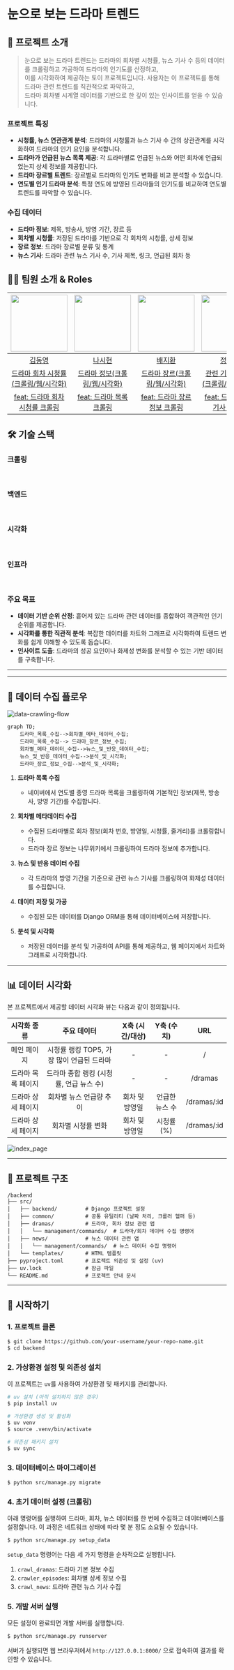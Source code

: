 # 눈으로 보는 드라마 트렌드

## 📖 프로젝트 소개

> 눈으로 보는 드라마 트렌드는 드라마의 회차별 시청률, 뉴스 기사 수 등의 데이터를 크롤링하고 가공하여 드라마의 인기도를 산정하고,  
> 이를 시각화하여 제공하는 토이 프로젝트입니다. 사용자는 이 프로젝트를 통해 드라마 관련 트렌드를 직관적으로 파악하고,    
> 드라마 회차별 시계열 데이터를 기반으로 한 깊이 있는 인사이트를 얻을 수 있습니다.

### 프로젝트 특징

- **시청률, 뉴스 연관관계 분석**: 드라마의 시청률과 뉴스 기사 수 간의 상관관계를 시각화하여 드라마의 인기 요인을 분석합니다.
- **드라마가 언급된 뉴스 목록 제공**: 각 드라마별로 언급된 뉴스와 어떤 회차에 언급되었는지 상세 정보를 제공합니다.
- **드라마 장르별 트렌드**: 장르별로 드라마의 인기도 변화를 비교 분석할 수 있습니다.
- **연도별 인기 드라마 분석**: 특정 연도에 방영된 드라마들의 인기도를 비교하여 연도별 트렌드를 파악할 수 있습니다.

### 수집 데이터

- **드라마 정보**: 제목, 방송사, 방영 기간, 장르 등
- **회차별 시청률**: 저장된 드라마를 기반으로 각 회차의 시청률, 상세 정보
- **장르 정보**: 드라마 장르별 분류 및 통계
- **뉴스 기사**: 드라마 관련 뉴스 기사 수, 기사 제목, 링크, 언급된 회차 등

## 🧑‍💻 팀원 소개 & Roles

| <img src="https://avatars.githubusercontent.com/u/92349185?v=4" width="130" height="130"> | <img src="https://avatars.githubusercontent.com/u/233895105?v=4" width="130" height="130"> | <img src="https://avatars.githubusercontent.com/u/90670592?v=4" width="130" height="130"> | <img src="https://avatars.githubusercontent.com/u/63443366?v=4" width="130" height="130"> |
|:-----------------------------------------------------------------------------------------:|:------------------------------------------------------------------------------------------:|:-----------------------------------------------------------------------------------------:|:-----------------------------------------------------------------------------------------:|
|                            [김동영](https://github.com/dongyi97)                             |                            [나시현](https://github.com/nasihyeon)                             |                            [배지환](https://github.com/jihwan20)                             |                            [정성길](https://github.com/seon99il)                             |
|                     [드라마 회차 시청률(크롤링/웹/시각화)](/docs/dongyi97/github.md)                     |                       [드라마 정보(크롤링/웹/시각화)](/docs/nasihyeon/github.md)                       |                       [드라마 장르(크롤링/웹/시각화)](/docs/jihwan20/github.md)                       |                     [관련 기사 크롤링(크롤링/웹/시각화)](/docs/seon99il/github.md)                      |
|                      [feat: 드라마 회차 시청률 크롤링](/docs/dongyi97/code.md)                       |                       [feat: 드라마 목록 크롤링](/docs/nasihyeon/github.md)                        |                      [feat: 드라마 장르 정보 크롤링](/docs/jihwan20/github.md)                      |                       [feat: 드라마 관련 기사 크롤링](/docs/seon99il/code.md)                       |

## 🛠️ 기술 스택

### 크롤링

<div>
<img src="https://img.shields.io/badge/python-3776AB?style=for-the-badge&logo=python&logoColor=white" alt=""/>
<img src="https://img.shields.io/badge/selenium-43B02A?style=for-the-badge&logo=selenium&logoColor=white" alt=""/>
<img src="https://img.shields.io/badge/beautifulsoup-43B02A?style=for-the-badge&logoColor=white" alt=""/>
<img src="https://img.shields.io/badge/httpx-3776AB?style=for-the-badge&logoColor=white" alt=""/>
</div>

### 백엔드

<div>
    <img src="https://img.shields.io/badge/django-092E20?style=for-the-badge&logo=Django&logoColor=white" alt=""/>
    <img src="https://img.shields.io/badge/django_ORM-092E20?style=for-the-badge&logo=Django&logoColor=white" alt=""/>
    <img src="https://img.shields.io/badge/sqlite-003B57?style=for-the-badge&logo=sqlite&logoColor=white" alt=""/>
</div>

### 시각화

[//]: # (<img src="https://img.shields.io/badge/matplotlib-11557C?style=for-the-badge&logo=matplotlib&logoColor=white" alt=""/>)
<div>
    <img src="https://img.shields.io/badge/django_Templates-092E20?style=for-the-badge&logo=Django&logoColor=white" alt=""/>
    <img src="https://img.shields.io/badge/chart.js-F7DF1E?style=for-the-badge&logo=javascript&logoColor=white" alt=""/>
    <img src="https://img.shields.io/badge/css-663399?style=for-the-badge&&logo=css&logoColor=white" alt=""/>
</div>

### 인프라
<div>
    <img src="https://img.shields.io/badge/git-F05032?style=for-the-badge&&logo=git&logoColor=white" alt=""/>
    <img src="https://img.shields.io/badge/git_flow-F05032?style=for-the-badge&&logo=git&logoColor=white" alt=""/>
    <img src="https://img.shields.io/badge/githubactions-2088FF?style=for-the-badge&&logo=githubactions&logoColor=white" alt=""/>
    <img src="https://img.shields.io/badge/uv-DE5FE9?style=for-the-badge&&logo=uv&logoColor=white" alt=""/>
</div>

### 주요 목표
- **데이터 기반 순위 산정**: 흩어져 있는 드라마 관련 데이터를 종합하여 객관적인 인기 순위를 제공합니다.
- **시각화를 통한 직관적 분석**: 복잡한 데이터를 차트와 그래프로 시각화하여 트렌드 변화를 쉽게 이해할 수 있도록 돕습니다.
- **인사이트 도출**: 드라마의 성공 요인이나 화제성 변화를 분석할 수 있는 기반 데이터를 구축합니다.

---

---

## 🌊 데이터 수집 플로우

![data-crawling-flow](./docs/images/data-crawling-flow.png)

```mermaid
graph TD;
    드라마_목록_수집-->회차별_메타_데이터_수집;
    드라마_목록_수집--> 드라마_장르_정보_수집;
    회차별_메타_데이터_수집-->뉴스_및_반응_데이터_수집;
    뉴스_및_반응_데이터_수집-->분석_및_시각화;
    드라마_장르_정보_수집-->분석_및_시각화;
```

1. **드라마 목록 수집**
    - 네이버에서 연도별 종영 드라마 목록을 크롤링하여 기본적인 정보(제목, 방송사, 방영 기간)를 수집합니다.

2. **회차별 메타데이터 수집**
    - 수집된 드라마별로 회차 정보(회차 번호, 방영일, 시청률, 줄거리)를 크롤링합니다.
    - 드라마 장르 정보는 나무위키에서 크롤링하여 드라마 정보에 추가합니다.

3. **뉴스 및 반응 데이터 수집**
    - 각 드라마의 방영 기간을 기준으로 관련 뉴스 기사를 크롤링하여 화제성 데이터를 수집합니다.

4. **데이터 저장 및 가공**
    - 수집된 모든 데이터를 Django ORM을 통해 데이터베이스에 저장합니다.

5. **분석 및 시각화**
    - 저장된 데이터를 분석 및 가공하여 API를 통해 제공하고, 웹 페이지에서 차트와 그래프로 시각화합니다.

---

## 📊 데이터 시각화

본 프로젝트에서 제공할 데이터 시각화 뷰는 다음과 같이 정의됩니다.

|   시각화 종류   |           주요 데이터           | X축 (시간/대상) | Y축 (수치)  |     URL     |
|:----------:|:--------------------------:|:----------:|:--------:|:-----------:|
|   메인 페이지   | 시청률 랭킹 TOP5, 가장 많이 언급된 드라마 |     -      |    -     |      /      |
| 드라마 목록 페이지 |  드라마 종합 랭킹 (시청률, 언급 뉴스 수)  |     -      |    -     |   /dramas   |
| 드라마 상세 페이지 |       회차별 뉴스 언급량 추이        |  회차 및 방영일  | 언급한 뉴스 수 | /dramas/:id |
| 드라마 상세 페이지 |         회차별 시청률 변화         |  회차 및 방영일  | 시청률 (%)  | /dramas/:id |

![index_page](./docs/images/index_page.png)

---

## 📂 프로젝트 구조

```
/backend
├── src/
│   ├── backend/         # Django 프로젝트 설정
│   ├── common/          # 공통 유틸리티 (날짜 처리, 크롤러 헬퍼 등)
│   ├── dramas/          # 드라마, 회차 정보 관련 앱
│   │   └── management/commands/  # 드라마/회차 데이터 수집 명령어
│   ├── news/            # 뉴스 데이터 관련 앱
│   │   └── management/commands/  # 뉴스 데이터 수집 명령어
│   └── templates/       # HTML 템플릿
├── pyproject.toml       # 프로젝트 의존성 및 설정 (uv)
├── uv.lock              # 잠금 파일
└── README.md            # 프로젝트 안내 문서
```

---

## 🚀 시작하기

### 1. 프로젝트 클론

```bash
$ git clone https://github.com/your-username/your-repo-name.git
$ cd backend
```

### 2. 가상환경 설정 및 의존성 설치

이 프로젝트는 `uv`를 사용하여 가상환경 및 패키지를 관리합니다.

```bash
# uv 설치 (아직 설치하지 않은 경우)
$ pip install uv

# 가상환경 생성 및 활성화
$ uv venv
$ source .venv/bin/activate

# 의존성 패키지 설치
$ uv sync
```

### 3. 데이터베이스 마이그레이션

```bash
$ python src/manage.py migrate
```

### 4. 초기 데이터 설정 (크롤링)

아래 명령어를 실행하여 드라마, 회차, 뉴스 데이터를 한 번에 수집하고 데이터베이스를 설정합니다. 이 과정은 네트워크 상태에 따라 몇 분 정도 소요될 수 있습니다.

```bash
$ python src/manage.py setup_data
```

`setup_data` 명령어는 다음 세 가지 명령을 순차적으로 실행합니다.

1. `crawl_dramas`: 드라마 기본 정보 수집
2. `crawler_episodes`: 회차별 상세 정보 수집
3. `crawl_news`: 드라마 관련 뉴스 기사 수집

### 5. 개발 서버 실행

모든 설정이 완료되면 개발 서버를 실행합니다.

```bash
$ python src/manage.py runserver
```

서버가 실행되면 웹 브라우저에서 `http://127.0.0.1:8000/` 으로 접속하여 결과를 확인할 수 있습니다.
